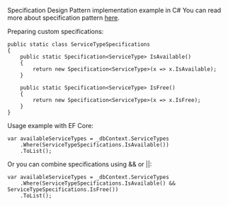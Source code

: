 Specification Design Pattern implementation example in C#
You can read more about specification pattern [here](https://en.wikipedia.org/wiki/Specification_pattern).

Preparing custom specifications:
```CSharp
public static class ServiceTypeSpecifications
{
    public static Specification<ServiceType> IsAvailable()
    {
        return new Specification<ServiceType>(x => x.IsAvailable);
    }
    
    public static Specification<ServiceType> IsFree()
    {
        return new Specification<ServiceType>(x => x.IsFree);
    }
}
```

Usage example with EF Core:
```CSharp
var availableServiceTypes = _dbContext.ServiceTypes
    .Where(ServiceTypeSpecifications.IsAvailable())
    .ToList();
```

Or you can combine specifications using && or ||:
```CSharp
var availableServiceTypes = _dbContext.ServiceTypes
    .Where(ServiceTypeSpecifications.IsAvailable() && ServiceTypeSpecifications.IsFree())
    .ToList();
```
